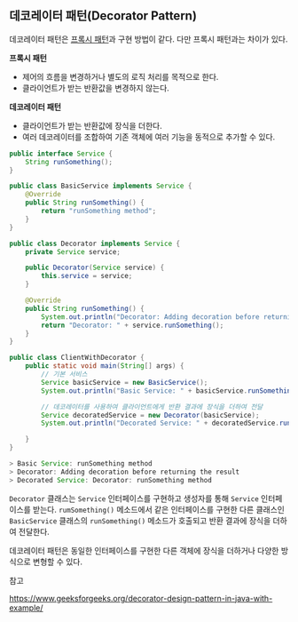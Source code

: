 ## 데코레이터 패턴(Decorator Pattern)

데코레이터 패턴은 [프록시 패턴](https://github.com/dilmah0203/TIL/blob/main/Spring/%ED%94%84%EB%A1%9D%EC%8B%9C%20%ED%8C%A8%ED%84%B4.md)과 구현 방법이 같다. 다만 프록시 패턴과는 차이가 있다.

**프록시 패턴**

- 제어의 흐름을 변경하거나 별도의 로직 처리를 목적으로 한다.
- 클라이언트가 받는 반환값을 변경하지 않는다.

**데코레이터 패턴**

- 클라이언트가 받는 반환값에 장식을 더한다.
- 여러 데코레이터를 조합하여 기존 객체에 여러 기능을 동적으로 추가할 수 있다.

```java
public interface Service {
    String runSomething();
}
```

```java
public class BasicService implements Service {
    @Override
    public String runSomething() {
        return "runSomething method";
    }
}
```

```java
public class Decorator implements Service {
    private Service service;

    public Decorator(Service service) {
        this.service = service;
    }

    @Override
    public String runSomething() {
        System.out.println("Decorator: Adding decoration before returning the result");
        return "Decorator: " + service.runSomething();
    }
}
```

```java
public class ClientWithDecorator {
    public static void main(String[] args) {
        // 기본 서비스
        Service basicService = new BasicService();
        System.out.println("Basic Service: " + basicService.runSomething()); //

        // 데코레이터를 사용하여 클라이언트에게 반환 결과에 장식을 더하여 전달
        Service decoratedService = new Decorator(basicService);
        System.out.println("Decorated Service: " + decoratedService.runSomething());  

    }
}
```

```java
> Basic Service: runSomething method
> Decorator: Adding decoration before returning the result
> Decorated Service: Decorator: runSomething method
```

`Decorator` 클래스는 `Service` 인터페이스를 구현하고 생성자를 통해 `Service` 인터페이스를 받는다. `rumSomething()` 메소드에서 같은 인터페이스를 구현한 다른 클래스인 `BasicService` 클래스의 `runSomething()` 메소드가 호출되고 반환 결과에 장식을 더하여 전달한다.

데코레이터 패턴은 동일한 인터페이스를 구현한 다른 객체에 장식을 더하거나 다양한 방식으로 변형할 수 있다.

참고

https://www.geeksforgeeks.org/decorator-design-pattern-in-java-with-example/
